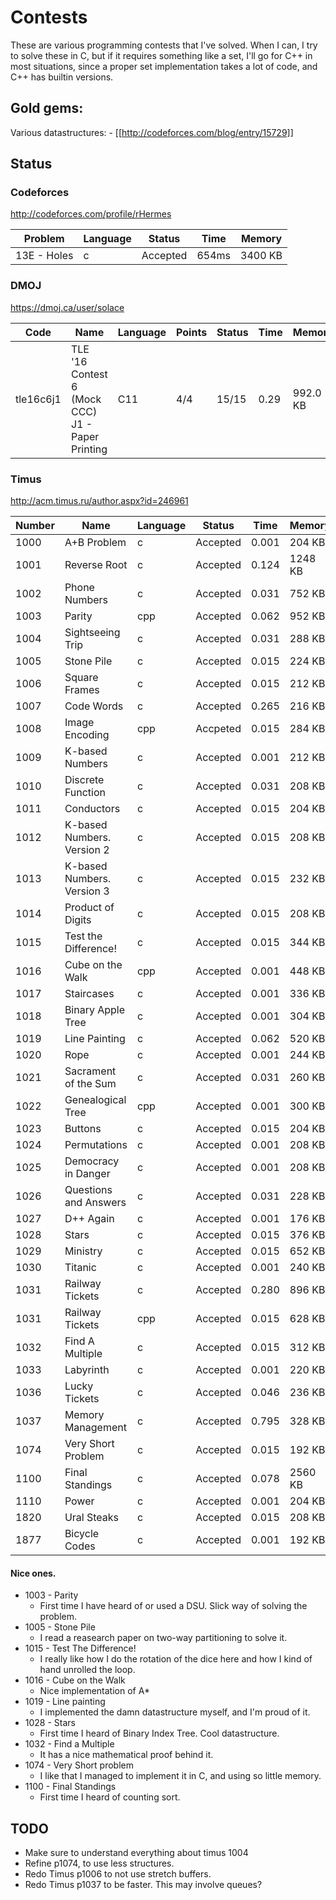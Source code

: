 # Contests

These are various programming contests that I've solved. When I can, I try to
solve these in C, but if it requires something like a set, I'll go for C++
in most situations, since a proper set implementation takes a lot of code,
and C++ has builtin versions.

## Gold gems:

Various datastructures: 
	- [[http://codeforces.com/blog/entry/15729]]

## Status

### Codeforces
http://codeforces.com/profile/rHermes

| Problem     | Language | Status   | Time  | Memory  |
| ----------- | -------- | -------- | ----- | ------- |
| 13E - Holes | c        | Accepted | 654ms | 3400 KB |

### DMOJ
https://dmoj.ca/user/solace

| Code      | Name                                             | Language | Points | Status | Time  | Memory   |
| --------- | ------------------------------------------------ | -------- | ------ | ------ | ----- | -------- |
| tle16c6j1 | TLE '16 Contest 6 (Mock CCC) J1 - Paper Printing | C11      | 4/4    | 15/15  | 0.29  | 992.0 KB |


### Timus
http://acm.timus.ru/author.aspx?id=246961

| Number | Name                       | Language | Status   | Time  | Memory  |
| ------ | -------------------------- | -------- | -------- | ----- | ------- |
| 1000   | A+B Problem                | c        | Accepted | 0.001 | 204 KB  |
| 1001   | Reverse Root               | c        | Accepted | 0.124 | 1248 KB |
| 1002   | Phone Numbers              | c        | Accepted | 0.031 | 752 KB  |
| 1003   | Parity                     | cpp      | Accepted | 0.062 | 952 KB  |
| 1004   | Sightseeing Trip           | c        | Accepted | 0.031 | 288 KB  |
| 1005   | Stone Pile                 | c        | Accepted | 0.015 | 224 KB  |
| 1006   | Square Frames              | c        | Accepted | 0.015 | 212 KB  |
| 1007   | Code Words                 | c        | Accepted | 0.265 | 216 KB  |
| 1008   | Image Encoding             | cpp      | Accpeted | 0.015 | 284 KB  |
| 1009   | K-based Numbers            | c        | Accepted | 0.001 | 212 KB  |
| 1010   | Discrete Function          | c        | Accepted | 0.031 | 208 KB  |
| 1011   | Conductors                 | c        | Accepted | 0.015 | 204 KB  |
| 1012   | K-based Numbers. Version 2 | c        | Accepted | 0.015 | 208 KB  |
| 1013   | K-based Numbers. Version 3 | c        | Accepted | 0.015 | 232 KB  |
| 1014   | Product of Digits          | c        | Accepted | 0.015 | 208 KB  |
| 1015   | Test the Difference!       | c        | Accepted | 0.015 | 344 KB  |
| 1016   | Cube on the Walk           | cpp      | Accepted | 0.001 | 448 KB  |
| 1017   | Staircases                 | c        | Accepted | 0.001 | 336 KB  |
| 1018   | Binary Apple Tree          | c        | Accepted | 0.001 | 304 KB  |
| 1019   | Line Painting              | c        | Accepted | 0.062 | 520 KB  |
| 1020   | Rope                       | c        | Accepted | 0.001 | 244 KB  |
| 1021   | Sacrament of the Sum       | c        | Accepted | 0.031 | 260 KB  |
| 1022   | Genealogical Tree          | cpp      | Accepted | 0.001 | 300 KB  |
| 1023   | Buttons                    | c        | Accepted | 0.015 | 204 KB  |
| 1024   | Permutations               | c        | Accepted | 0.001 | 208 KB  |
| 1025   | Democracy in Danger        | c        | Accepted | 0.001 | 208 KB  |
| 1026   | Questions and Answers      | c        | Accepted | 0.031 | 228 KB  |
| 1027   | D++ Again                  | c        | Accepted | 0.001 | 176 KB  |
| 1028   | Stars                      | c        | Accepted | 0.015 | 376 KB  |
| 1029   | Ministry                   | c        | Accepted | 0.015 | 652 KB  |
| 1030   | Titanic                    | c        | Accepted | 0.001 | 240 KB  |
| 1031   | Railway Tickets            | c        | Accepted | 0.280 | 896 KB  |
| 1031   | Railway Tickets            | cpp      | Accepted | 0.015 | 628 KB  |
| 1032   | Find A Multiple            | c        | Accepted | 0.015 | 312 KB  |
| 1033   | Labyrinth                  | c        | Accepted | 0.001 | 220 KB  |
| 1036   | Lucky Tickets              | c        | Accepted | 0.046 | 236 KB  |
| 1037   | Memory Management          | c        | Accepted | 0.795 | 328 KB  |
| 1074   | Very Short Problem         | c        | Accepted | 0.015 | 192 KB  |
| 1100   | Final Standings            | c        | Accepted | 0.078 | 2560 KB |
| 1110   | Power                      | c        | Accepted | 0.001 | 204 KB  |
| 1820   | Ural Steaks                | c        | Accepted | 0.015 | 208 KB  |
| 1877   | Bicycle Codes              | c        | Accepted | 0.001 | 192 KB  |

#### Nice ones.

+ 1003 - Parity
  + First time I have heard of or used a DSU. Slick way of solving the problem.
+ 1005 - Stone Pile
  + I read a reasearch paper on two-way partitioning to solve it.
+ 1015 - Test The Difference!
  + I really like how I do the rotation of the dice here and how I kind of
  hand unrolled the loop.
+ 1016 - Cube on the Walk
  + Nice implementation of A* 
+ 1019 - Line painting
  + I implemented the damn datastructure myself, and I'm proud of it.
+ 1028 - Stars
  + First time I heard of Binary Index Tree. Cool datastructure.
+ 1032 - Find a Multiple
  + It has a nice mathematical proof behind it.
+ 1074 - Very Short problem
  + I like that I managed to implement it in C, and using so little memory.
+ 1100 - Final Standings
  + First time I heard of counting sort.
 

## TODO

+ Make sure to understand everything about timus 1004
+ Refine p1074, to use less structures.
+ Redo Timus p1006 to not use stretch buffers.
+ Redo Timus p1037 to be faster. This may involve queues?
